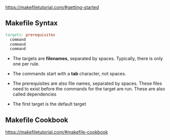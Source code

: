 https://makefiletutorial.com/#getting-started

## Makefile Syntax

```makefile
targets: prerequisites
  command
  command
  command
```

+ The targets are **filenames**, separated by spaces. Typically, there is only one per rule.
+ The commands start with a **tab** character, not spaces.
+ The prerequisites are also file names, separated by spaces. These files need to exist before the commands for the target are run. These are also called dependencies

+ The first target is the default target

## Makefile Cookbook

https://makefiletutorial.com/#makefile-cookbook

